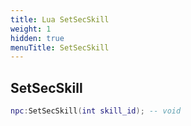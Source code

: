 ```yaml
---
title: Lua SetSecSkill
weight: 1
hidden: true
menuTitle: SetSecSkill
---
```

## SetSecSkill
```lua
npc:SetSecSkill(int skill_id); -- void
```